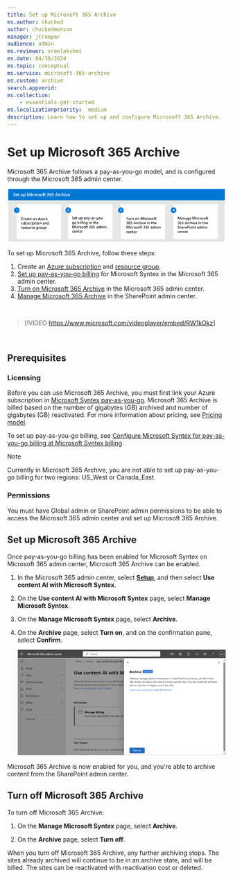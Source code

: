 ```yaml
---
title: Set up Microsoft 365 Archive
ms.author: chucked
author: chuckedmonson
manager: jtremper
audience: admin
ms.reviewer: sreelakshmi
ms.date: 04/30/2024
ms.topic: conceptual
ms.service: microsoft-365-archive
ms.custom: archive
search.appverid:
ms.collection:
    - essentials-get-started
ms.localizationpriority:  medium
description: Learn how to set up and configure Microsoft 365 Archive.
---
```


# Set up Microsoft 365 Archive

Microsoft 365 Archive follows a pay-as-you-go model, and is configured through the Microsoft 365 admin center.

![Diagram showing four steps of the setup process for Microsoft 365 Archive.](../media/m365-archive/archive-setup-diagram.png)

To set up Microsoft 365 Archive, follow these steps:

1. Create an [Azure subscription](/azure/cloud-adoption-framework/ready/azure-best-practices/initial-subscriptions) and [resource group](/azure/azure-resource-manager/management/manage-resource-groups-portal).
2. [Set up pay-as-you-go billing](/microsoft-365/syntex/syntex-azure-billing) for Microsoft Syntex in the Microsoft 365 admin center.
3. [Turn on Microsoft 365 Archive](#set-up-microsoft-365-archive) in the Microsoft 365 admin center.
4. [Manage Microsoft 365 Archive](archive-manage.md) in the SharePoint admin center.

</br>

> [!VIDEO https://www.microsoft.com/videoplayer/embed/RW1kOkz]

</br>

## Prerequisites

### Licensing

Before you can use Microsoft 365 Archive, you must first link your Azure subscription in [Microsoft Syntex pay-as-you-go](/microsoft-365/syntex/syntex-azure-billing). Microsoft 365 Archive is billed based on the number of gigabytes (GB) archived and number of gigabytes (GB) reactivated. For more information about pricing, see [Pricing model](archive-pricing.md).

To set up pay-as-you-go billing, see [Configure Microsoft Syntex for pay-as-you-go billing at Microsoft Syntex billing](/microsoft-365/syntex/syntex-azure-billing).

> [!NOTE]
> Currently in Microsoft 365 Archive, you are not able to set up pay-as-you-go billing for two regions: US_West or Canada_East.  

### Permissions

You must have Global admin or SharePoint admin permissions to be able to access the Microsoft 365 admin center and set up Microsoft 365 Archive.

## Set up Microsoft 365 Archive

Once pay-as-you-go billing has been enabled for Microsoft Syntex on Microsoft 365 admin center, Microsoft 365 Archive can be enabled.

1. In the Microsoft 365 admin center, select <a href="https://go.microsoft.com/fwlink/p/?linkid=2171997" target="_blank">**Setup**</a>, and then select **Use content AI with Microsoft Syntex**.

2. On the **Use content AI with Microsoft Syntex** page, select **Manage Microsoft Syntex**.

3. On the **Manage Microsoft Syntex** page, select **Archive**.

4. On the **Archive** page, select **Turn on**, and on the confirmation pane, select **Confirm**.

    ![Screenshot of the Microsoft 365 Archive page in the admin center showing how to turn on Archive.](../media/m365-archive/turn-on-archive-admin-center.png)

Microsoft 365 Archive is now enabled for you, and you're able to archive content from the SharePoint admin center.

## Turn off Microsoft 365 Archive

To turn off Microsoft 365 Archive:

1. On the **Manage Microsoft Syntex** page, select **Archive**.

2. On the **Archive** page, select **Turn off**.

When you turn off Microsoft 365 Archive, any further archiving stops. The sites already archived will continue to be in an archive state, and will be billed. The sites can be reactivated with reactivation cost or deleted.
